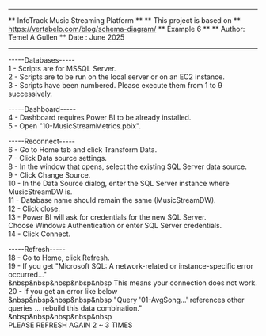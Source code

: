 *********************************************
** InfoTrack Music Streaming Platform
** 
** This project is based on 
** https://vertabelo.com/blog/schema-diagram/
** Example 6
**
** Author: Temel A Gullen
** Date  : June 2025
*********************************************

-----Databases-----<br>
1  - Scripts are for MSSQL Server.<br>
2  - Scripts are to be run on the local server or on an EC2 instance.<br>
3  - Scripts have been numbered. Please execute them from 1 to 9 successively.<br>

-----Dashboard-----<br>
4  - Dashboard requires Power BI to be already installed.<br>
5  - Open "10-MusicStreamMetrics.pbix".<br>

-----Reconnect-----<br>
6  - Go to Home tab and click Transform Data.<br>
7  - Click Data source settings.<br>
8  - In the window that opens, select the existing SQL Server data source.<br>
9  - Click Change Source.<br>
10 - In the Data Source dialog, enter the SQL Server instance where MusicStreamDW is.<br>
11 - Database name should remain the same (MusicStreamDW).<br>
12 - Click close.<br>
13 - Power BI will ask for credentials for the new SQL Server.<br>
     Choose Windows Authentication or enter SQL Server credentials.<br>
14 - Click Connect.<br>

-----Refresh-----<br>
18 - Go to Home, click Refresh.<br>
19 - If you get "Microsoft SQL: A network-related or instance-specific error occurred..."<br>
&nbsp&nbsp&nbsp&nbsp&nbsp
     This means your connection does not work.<br>
20 - If you get an error like below<br>
&nbsp&nbsp&nbsp&nbsp&nbsp
     "Query '01-AvgSong...' references other queries ... rebuild this data combination."<br>
&nbsp&nbsp&nbsp&nbsp&nbsp     
     PLEASE REFRESH AGAIN 2 ~ 3 TIMES<br>
